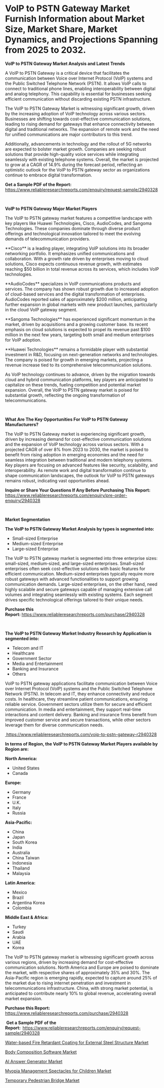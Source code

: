 <p><h1>VoIP to PSTN Gateway Market Furnish Information about Market Size, Market Share, Market Dynamics, and Projections Spanning from 2025 to 2032.</h1></p><p><strong>VoIP to PSTN Gateway Market Analysis and Latest Trends</strong></p>
<p><p>A VoIP to PSTN Gateway is a critical device that facilitates the communication between Voice over Internet Protocol (VoIP) systems and the Public Switched Telephone Network (PSTN). It allows VoIP calls to connect to traditional phone lines, enabling interoperability between digital and analog telephony. This capability is essential for businesses seeking efficient communication without discarding existing PSTN infrastructure.</p><p>The VoIP to PSTN Gateway Market is witnessing significant growth, driven by the increasing adoption of VoIP technology across various sectors. Businesses are shifting towards cost-effective communication solutions, leading to rising demand for gateways that enhance connectivity between digital and traditional networks. The expansion of remote work and the need for unified communications are major contributors to this trend.</p><p>Additionally, advancements in technology and the rollout of 5G networks are expected to bolster market growth. Companies are seeking robust solutions that provide high-quality voice services while integrating seamlessly with existing telephone systems. Overall, the market is projected to grow at a CAGR of 14.9% during the forecast period, reflecting an optimistic outlook for the VoIP to PSTN gateway sector as organizations continue to embrace digital transformation.</p></p>
<p><strong>Get a Sample PDF of the Report:&nbsp;</strong> <a href="https://www.reliableresearchreports.com/enquiry/request-sample/2940328?utm_campaign=8&utm_medium=2&utm_source=Github&utm_content=ia&utm_term=15032025&utm_id=voip-to-pstn-gateway">https://www.reliableresearchreports.com/enquiry/request-sample/2940328</a></p>
<p>&nbsp;</p>
<p><strong>VoIP to PSTN Gateway Major Market Players</strong></p>
<p><p>The VoIP to PSTN gateway market features a competitive landscape with key players like Huawei Technologies, Cisco, AudioCodes, and Sangoma Technologies. These companies dominate through diverse product offerings and technological innovation tailored to meet the evolving demands of telecommunication providers.</p><p>**Cisco** is a leading player, integrating VoIP solutions into its broader networking portfolio. It emphasizes unified communications and collaboration. With a growth rate driven by enterprises moving to cloud solutions, Cisco expects continuous revenue growth, with estimates reaching $50 billion in total revenue across its services, which includes VoIP technologies. </p><p>**AudioCodes** specializes in VoIP communications products and services. The company has shown robust growth due to increased adoption of cloud-based services and the digital transformation of enterprises. AudioCodes reported sales of approximately $200 million, anticipating further expansion in global markets with new product launches, particularly in the cloud VoIP gateway segment.</p><p>**Sangoma Technologies** has experienced significant momentum in the market, driven by acquisitions and a growing customer base. Its recent emphasis on cloud solutions is expected to propel its revenue past $100 million in the next few years, targeting both small and medium enterprises for VoIP adoption.</p><p>**Huawei Technologies** remains a formidable player with substantial investment in R&D, focusing on next-generation networks and technologies. The company is poised for growth in emerging markets, projecting a revenue increase tied to its comprehensive telecommunication solutions.</p><p>As VoIP technology continues to advance, driven by the migration towards cloud and hybrid communication platforms, key players are anticipated to capitalize on these trends, fueling competition and potential market expansion. Overall, the VoIP to PSTN gateway market is poised for substantial growth, reflecting the ongoing transformation of telecommunications.</p></p>
<p>&nbsp;</p>
<p><strong>What Are The Key Opportunities For VoIP to PSTN Gateway Manufacturers?</strong></p>
<p><p>The VoIP to PSTN Gateway market is experiencing significant growth, driven by increasing demand for cost-effective communication solutions and the expansion of VoIP technology across various sectors. With a projected CAGR of over 8% from 2023 to 2030, the market is poised to benefit from rising adoption in emerging economies and the need for seamless integration between traditional and modern telephony systems. Key players are focusing on advanced features like security, scalability, and interoperability. As remote work and digital transformation continue to shape communication landscapes, the outlook for VoIP to PSTN gateways remains robust, indicating vast opportunities ahead.</p></p>
<p><strong>Inquire or Share Your Questions If Any Before Purchasing This Report:</strong> <a href="https://www.reliableresearchreports.com/enquiry/pre-order-enquiry/2940328?utm_campaign=8&utm_medium=2&utm_source=Github&utm_content=ia&utm_term=15032025&utm_id=voip-to-pstn-gateway">https://www.reliableresearchreports.com/enquiry/pre-order-enquiry/2940328</a></p>
<p>&nbsp;</p>
<p><strong>Market Segmentation</strong></p>
<p><strong>The VoIP to PSTN Gateway Market Analysis by types is segmented into:</strong></p>
<p><ul><li>Small-sized Enterprise</li><li>Medium-sized Enterprise</li><li>Large-sized Enterprise</li></ul></p>
<p><p>The VoIP to PSTN gateway market is segmented into three enterprise sizes: small-sized, medium-sized, and large-sized enterprises. Small-sized enterprises often seek cost-effective solutions with basic features for efficient communication. Medium-sized enterprises typically require more robust gateways with advanced functionalities to support growing communication demands. Large-sized enterprises, on the other hand, need highly scalable and secure gateways capable of managing extensive call volumes and integrating seamlessly with existing systems. Each segment drives specific technological offerings tailored to their unique needs.</p></p>
<p><strong>Purchase this Report:&nbsp;</strong><a href="https://www.reliableresearchreports.com/purchase/2940328?utm_campaign=8&utm_medium=2&utm_source=Github&utm_content=ia&utm_term=15032025&utm_id=voip-to-pstn-gateway">https://www.reliableresearchreports.com/purchase/2940328</a></p>
<p>&nbsp;</p>
<p><strong>The VoIP to PSTN Gateway Market Industry Research by Application is segmented into:</strong></p>
<p><ul><li>Telecom and IT</li><li>Healthcare</li><li>Government Sector</li><li>Media and Entertainment</li><li>Banking and Insurance</li><li>Others</li></ul></p>
<p><p>VoIP to PSTN gateway applications facilitate communication between Voice over Internet Protocol (VoIP) systems and the Public Switched Telephone Network (PSTN). In telecom and IT, they enhance connectivity and reduce costs. In healthcare, they streamline patient communications, ensuring reliable service. Government sectors utilize them for secure and efficient communication. In media and entertainment, they support real-time interactions and content delivery. Banking and insurance firms benefit from improved customer service and secure transactions, while other sectors leverage them for diverse communication needs.</p></p>
<p><a href="https://www.reliableresearchreports.com/voip-to-pstn-gateway-r2940328?utm_campaign=8&utm_medium=2&utm_source=Github&utm_content=ia&utm_term=15032025&utm_id=voip-to-pstn-gateway">&nbsp;https://www.reliableresearchreports.com/voip-to-pstn-gateway-r2940328</a></p>
<p><strong>In terms of Region, the VoIP to PSTN Gateway Market Players available by Region are:</strong></p>
<p>
    <p> <strong> North America: </strong>
        <ul>
            <li>United States</li>
            <li>Canada</li>
        </ul>
        </p> 
    <p> <strong> Europe: </strong>
        <ul>
            <li>Germany</li>
            <li>France</li>
            <li>U.K.</li>
            <li>Italy</li>
            <li>Russia</li>
        </ul>
        </p> 
    <p> <strong> Asia-Pacific: </strong>
        <ul>
            <li>China</li>
            <li>Japan</li>
            <li>South Korea</li>
            <li>India</li>
            <li>Australia</li>
            <li>China Taiwan</li>
            <li>Indonesia</li>
            <li>Thailand</li>
            <li>Malaysia</li>
        </ul>
        </p> 
    <p> <strong> Latin America: </strong>
        <ul>
            <li>Mexico</li>
            <li>Brazil</li>
            <li>Argentina Korea</li>
            <li>Colombia</li>
        </ul>
        </p> 
    <p> <strong> Middle East & Africa: </strong>
        <ul>
            <li>Turkey</li>
            <li>Saudi</li>
            <li>Arabia</li>
            <li>UAE</li>
            <li>Korea</li>
        </ul>
    </p>
    </p>
<p><p>The VoIP to PSTN gateway market is witnessing significant growth across various regions, driven by increasing demand for cost-effective communication solutions. North America and Europe are poised to dominate the market, with respective shares of approximately 35% and 30%. The Asia-Pacific region is emerging rapidly, expected to capture around 25% of the market due to rising internet penetration and investment in telecommunications infrastructure. China, with strong market potential, is anticipated to contribute nearly 10% to global revenue, accelerating overall market expansion.</p></p>
<p><strong>Purchase this Report: </strong><a href="https://www.reliableresearchreports.com/purchase/2940328?utm_campaign=8&utm_medium=2&utm_source=Github&utm_content=ia&utm_term=15032025&utm_id=voip-to-pstn-gateway">https://www.reliableresearchreports.com/purchase/2940328</a></p>
<p>&nbsp;<strong>Get a Sample PDF of the Report:&nbsp;&nbsp;</strong><a href="https://www.reliableresearchreports.com/enquiry/request-sample/2940328?utm_campaign=8&utm_medium=2&utm_source=Github&utm_content=ia&utm_term=15032025&utm_id=voip-to-pstn-gateway">https://www.reliableresearchreports.com/enquiry/request-sample/2940328</a></p>
<p><strong></strong></p>
<p><p><a href="https://github.com/gakpasulgun/Market-Research-Report-List-1/blob/main/water-based-fire-retardant-coating-for-external-steel-structure-market.md?utm_campaign=8&utm_medium=2&utm_source=Github&utm_content=ia&utm_term=15032025&utm_id=voip-to-pstn-gateway">Water-based Fire Retardant Coating for External Steel Structure Market</a></p><p><a href="https://github.com/marteionun0/Market-Research-Report-List-1/blob/main/body-composition-software-market.md?utm_campaign=8&utm_medium=2&utm_source=Github&utm_content=ia&utm_term=15032025&utm_id=voip-to-pstn-gateway">Body Composition Software Market</a></p><p><a href="https://github.com/lugnabirue/Market-Research-Report-List-1/blob/main/ai-answer-generator-market.md?utm_campaign=8&utm_medium=2&utm_source=Github&utm_content=ia&utm_term=15032025&utm_id=voip-to-pstn-gateway">AI Answer Generator Market</a></p><p><a href="https://github.com/shpirttangim48/Market-Research-Report-List-1/blob/main/myopia-management-spectacles-for-children-market.md?utm_campaign=8&utm_medium=2&utm_source=Github&utm_content=ia&utm_term=15032025&utm_id=voip-to-pstn-gateway">Myopia Management Spectacles for Children Market</a></p><p><a href="https://github.com/braisykhwezi/Market-Research-Report-List-1/blob/main/temporary-pedestrian-bridge-market.md?utm_campaign=8&utm_medium=2&utm_source=Github&utm_content=ia&utm_term=15032025&utm_id=voip-to-pstn-gateway">Temporary Pedestrian Bridge Market</a></p></p>